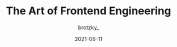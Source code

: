 ---
author: brotzky_
date: 2021-06-11
layout: post.njk
publisher: narative
tags:
  - article
  - meta
target_url: https://www.narative.co/articles/the-art-of-frontend-engineering
title: The Art of Frontend Engineering
---